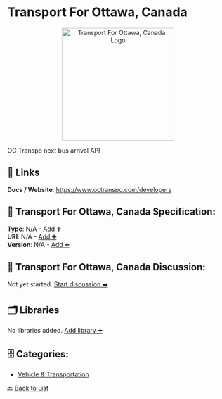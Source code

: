 # Transport For Ottawa, Canada
<p align="center">
    <img width="256" src="https://raw.githubusercontent.com/apis-list/apis-list/main/apis/transport-for-ottawa-canada/logo_256x256.png" alt="Transport For Ottawa, Canada Logo"/>
</p>
OC Transpo next bus arrival API

##  🔗 Links
**Docs / Website**: https://www.octranspo.com/developers

## 🧬 Transport For Ottawa, Canada Specification:
**Type**: N/A - [Add ➕](https://github.com/apis-list/apis-list/edit/main/apis.yaml#19779)  
**URI**: N/A - [Add ➕](https://github.com/apis-list/apis-list/edit/main/apis.yaml#19779)  
**Version**: N/A - [Add ➕](https://github.com/apis-list/apis-list/edit/main/apis.yaml#19779)

## 💬 Transport For Ottawa, Canada Discussion:
Not yet started. [Start discussion ➡️](https://github.com/apis-list/apis-list/discussions/new)

## 🗂️ Libraries

No libraries added. [Add library ➕](https://github.com/apis-list/apis-list/edit/main/apis.yaml#19779)    


## 🗄️ Categories:
- [Vehicle & Transportation](https://github.com/apis-list/apis-list#vehicle--transportation-)

🔙  [Back to List](https://github.com/apis-list/apis-list)

